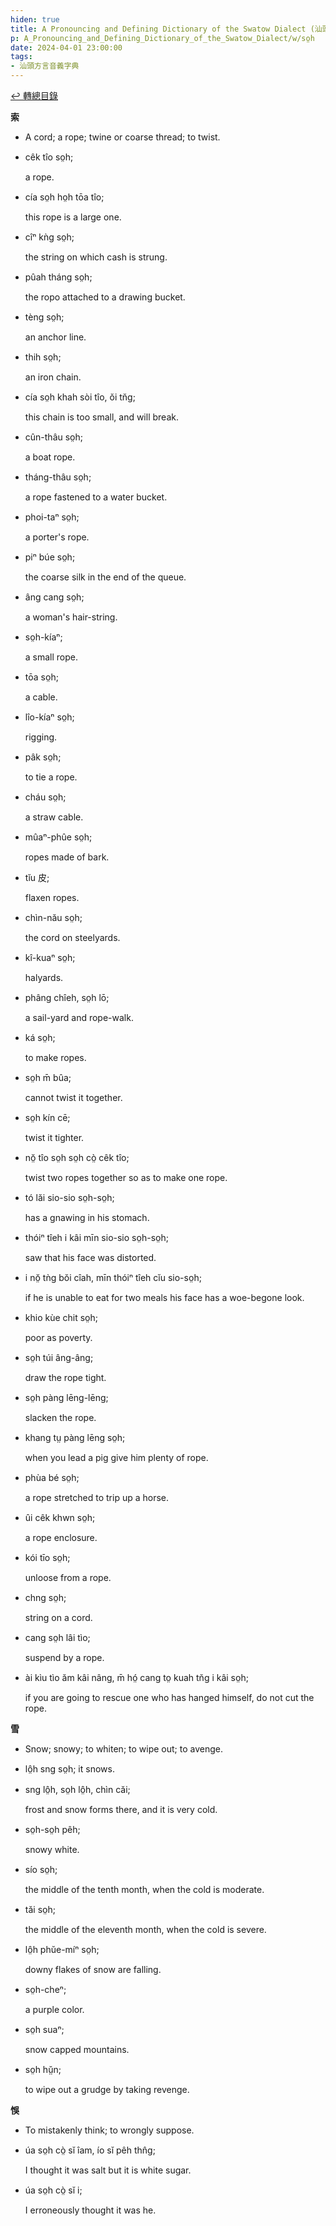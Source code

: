```yaml
---
hiden: true
title: A Pronouncing and Defining Dictionary of the Swatow Dialect (汕頭方言音義字典) / so̤h
p: A_Pronouncing_and_Defining_Dictionary_of_the_Swatow_Dialect/w/so̤h
date: 2024-04-01 23:00:00
tags: 
- 汕頭方言音義字典
---
```


[↩️ 轉總目錄](/A_Pronouncing_and_Defining_Dictionary_of_the_Swatow_Dialect)


**索**
- A cord; a rope; twine or coarse thread; to twist.

- cêk tîo so̤h;

  a rope.

- cía so̤h ho̤h tōa tîo;

  this rope is a large one.

- cîⁿ kǹg so̤h;

  the string on which cash is strung.

- pûah tháng so̤h;

  the ropo attached to a drawing bucket.

- tèng so̤h;

  an anchor line.

- thih so̤h;

  an iron chain.

- cía so̤h khah sòi tîo, ŏi tn̆g;

  this chain is too small, and will break.

- cûn-thâu so̤h;

  a boat rope.

- tháng-thâu so̤h;

  a rope fastened to a water bucket.

- phoi-taⁿ so̤h;

  a porter's rope.

- piⁿ búe so̤h;

  the coarse silk in the end of the queue.

- âng cang so̤h;

  a woman's hair-string.

- so̤h-kíaⁿ;

  a small rope.

- tōa so̤h;

  a cable.

- lîo-kíaⁿ so̤h;

  rigging.

- pâk so̤h;

  to tie a rope.

- cháu so̤h;

  a straw cable.

- mûaⁿ-phûe so̤h;

  ropes made of bark.

- tĭu 皮;

  flaxen ropes.

- chìn-nău so̤h;

  the cord on steelyards.

- kî-kuaⁿ so̤h;

  halyards.

- phâng chîeh, so̤h lō;

  a sail-yard and rope-walk.

- ká so̤h;

  to make ropes.

- so̤h m̄ bûa;

  cannot twist it together.

- so̤h kín cē;

  twist it tighter.

- nŏ̤ tîo so̤h so̤h cò̤ cêk tîo;

  twist two ropes together so as to make one rope.

- tó lăi sio-sio so̤h-so̤h;

  has a gnawing in his stomach.

- thóiⁿ tîeh i kâi mīn sio-sio so̤h-so̤h;

  saw that his face was distorted.

- i nŏ̤ tǹg bŏi cîah, mīn thóiⁿ tîeh cĭu sio-so̤h;

  if he is unable to eat for two meals his face has a woe-begone look.

- khio kùe chit so̤h;

  poor as poverty.

- so̤h túi âng-âng;

  draw the rope tight.

- so̤h pàng lēng-lēng;

  slacken the rope.

- khang tṳ pàng lēng so̤h;

  when you lead a pig give him plenty of rope.

- phùa bé so̤h;

  a rope stretched to trip up a horse.

- ûi cêk khwn so̤h;

  a rope enclosure.

- kói tīo so̤h;

  unloose from a rope.

- chng so̤h;

  string on a cord.

- cang so̤h lâi tìo;

  suspend by a rope.

- ài kìu tìo ăm kâi nâng, m̄ hó̤ cang to̤ kuah tn̆g i kâi so̤h;

  if you are going to rescue one who has hanged himself, do not cut the rope.

**雪**
- Snow; snowy; to whiten; to wipe out; to avenge.

- lô̤h sng so̤h; it snows.

- sng lô̤h, so̤h lô̤h, chìn căi;

  frost and snow forms there, and it is very cold.

- so̤h-so̤h pêh;

  snowy white.

- sío so̤h;

  the middle of the tenth month, when the cold is moderate.

- tăi so̤h;

  the middle of the eleventh month, when the cold is severe.

- lô̤h phŭe-míⁿ so̤h;

  downy flakes of snow are falling.

- so̤h-cheⁿ;

  a purple color.

- so̤h suaⁿ;

  snow capped mountains.

- so̤h hṳ̆n;

  to wipe out a grudge by taking revenge.

**悞**
- To mistakenly think; to wrongly suppose.

- úa so̤h cò̤ sĭ îam, ío sĭ pêh thn̂g;

  I thought it was salt but it is white sugar.

- úa so̤h cò̤ sĭ i;

  I erroneously thought it was he.